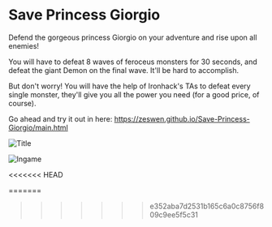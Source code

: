 # Save Princess Giorgio
Defend the gorgeous princess Giorgio on your adventure and rise upon all enemies!  

You will have to defeat 8 waves of feroceus monsters for 30 seconds, and defeat the giant Demon on the final wave. It'll be hard to accomplish.

But don't worry! You will have the help of Ironhack's TAs to defeat every single monster, they'll give you all the power you need (for a good price, of course).

Go ahead and try it out in here: https://zeswen.github.io/Save-Princess-Giorgio/main.html

![Title]("")

![Ingame](https://i.imgur.com/4nYArRY.png)

<<<<<<< HEAD

=======
>>>>>>> e352aba7d2531b165c6a0c8756f809c9ee5f5c31
